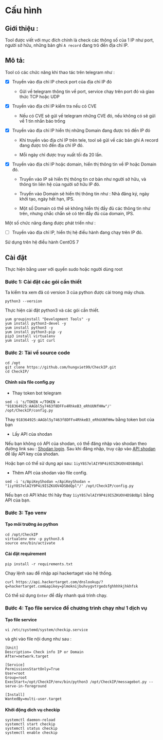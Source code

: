 # Cấu hình 

## Giới thiệu : 

Tool được viết với mục đích chính là check các thông số của 1 IP như port, người sở hữu, những bản ghi `A record` đang trỏ đến địa chỉ IP. 

## Mô tả: 

Tool có các chức năng khi thao tác trên telegram như : 

- [x] Truyền vào địa chỉ IP check port của địa chỉ IP đó 

    - Gửi về telegram thông tin về port, service chạy trên port đó và giao thức TCP hoặc UDP

- [x] Truyền vào địa chỉ IP kiểm tra nếu có CVE

    - Nếu có CVE sẽ gửi về telegram những CVE đó, nếu không có sẽ gửi về 1 tin nhắn báo trống

- [x] Truyền vào địa chỉ IP hiển thị những Domain đang được trỏ đến IP đó

    - Khi truyền vào địa chỉ IP trên tele, tool sẽ gửi về các bản ghi A record đang được trỏ đến địa chỉ IP đó. 

    - Mỗi ngày chỉ được truy xuất tối đa 20 lần. 

- [x] Truyền vào địa chỉ IP hoặc domain, hiển thị thông tin về IP hoặc Domain đó. 

    - Truyền vào IP sẽ hiển thị thông tin cơ bản như người sở hữu, và thông tin liên hệ của người sở hữu IP đó. 

    - Truyền vào Domain sẽ hiển thị thông tin như : Nhà đăng ký, ngày khởi tạo, ngày hết hạn, IPS. 

    - Một số Domain có thể sẽ không hiển thị đầy đủ các thông tin như trên, nhưng chắc chắn sẽ có tên đầy đủ của domain, IPS.

Một số chức năng đang được phát triển như  : 

- [ ] Truyền vào địa chỉ IP, hiển thị hệ điều hành đang chạy trên IP đó.


Sử dụng trên hệ điều hành CentOS 7 

## Cài đặt 

Thực hiện bằng user với quyền sudo hoặc người dùng root

### Bước 1: Cài đặt các gói cần thiết

Ta kiểm tra xem đã có version 3 của python được cài trong máy chưa. 

```
python3 --version
```

Thực hiện cài đặt python3 và các gói cần thiết.

```
yum groupinstall "Development Tools" -y
yum install python3-devel -y
yum install python3 -y
yum install python3-pip -y
pip3 install virtualenv
yum install -y git curl 
```

### Bước 2: Tải về source code

```
cd /opt
git clone https://github.com/hungviet99/CheckIP.git
cd CheckIP/
```

#### Chỉnh sửa file config.py

- Thay token bot telegram

```
sed -i 's/TOKEN =/TOKEN = "918364925:AAGbl5y7463f8DFFx4RhkeB3_eRhUUNfHHw"/' /opt/CheckIP/config.py
```

Thay `918364925:AAGbl5y7463f8DFFx4RhkeB3_eRhUUNfHHw` bằng token bot của bạn 

- Lấy API của shodan  

Nếu bạn không có API của shodan, có thể đăng nhập vào shodan theo đường link sau : [Shodan login](https://account.shodan.io/login). Sau khi đăng nhập, truy cập vào [API shodan](https://account.shodan.io/) để lấy API key của shodan. 

Hoặc bạn có thể sử dụng api sau: `1iyY8S7elAIY9P4i9ISZKUOV4DSBdQpl`

- Thêm API của shodan vào file config. 

```
sed -i 's/ApiKeyShodan =/ApiKeyShodan = "1iyY8S7elAIY9P4i9ISZKUOV4DSBdQpl"/' /opt/CheckIP/config.py
```

Nếu bạn có API khác thì hãy thay `1iyY8S7elAIY9P4i9ISZKUOV4DSBdQpl` bằng API của bạn.

### Bước 3: Tạo venv 

#### Tạo môi trường ảo python 

```
cd /opt/CheckIP
virtualenv env -p python3.6
source env/bin/activate
```
#### Cài đặt requirement 

```
pip install -r requirements.txt
```

Chạy lệnh sau để nhập api hackertaget vào hệ thống. 

```
curl https://api.hackertarget.com/dnslookup/?q=hackertarget.com&apikey=plmoknijbuhvygvtrgedsfghhhhkjhkhfsk
```
Có thể sử dụng `Enter` để đẩy nhanh quá trình chạy.

### Bước 4: Tạo file service để chương trình chạy như 1 dịch vụ 

#### Tạo file service

```
vi /etc/systemd/system/checkip.service
```

và ghi vào file nội dung như sau : 

```
[Unit]
Description= Check info IP or Domain
After=network.target

[Service]
PermissionsStartOnly=True
User=root
Group=root
ExecStart=/opt/CheckIP/env/bin/python3 /opt/CheckIP/messagebot.py --serve-in-foreground

[Install]
WantedBy=multi-user.target
```

#### Khởi động dich vụ checkip

```
systemctl daemon-reload
systemctl start checkip
systemctl status checkip
systemctl enable checkip
```
